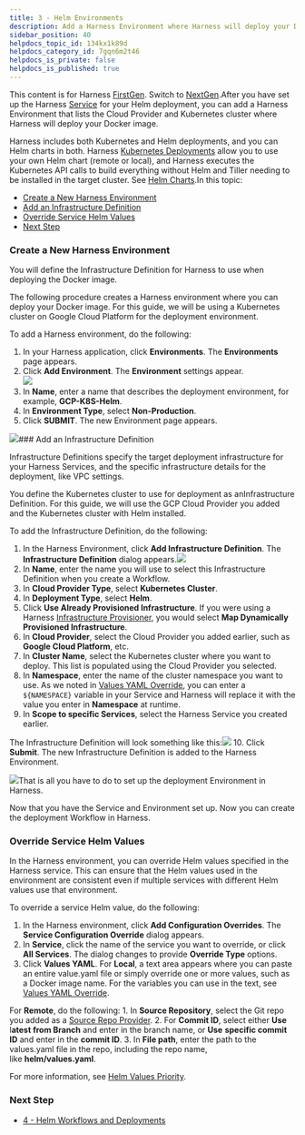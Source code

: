 ```yaml
---
title: 3 - Helm Environments
description: Add a Harness Environment where Harness will deploy your Docker image.
sidebar_position: 40
helpdocs_topic_id: 134kx1k89d
helpdocs_category_id: 7gqn6m2t46
helpdocs_is_private: false
helpdocs_is_published: true
---
```


This content is for Harness [FirstGen](/article/1fjmm4by22). Switch to [NextGen](/article/lbhf2h71at).After you have set up the Harness [Service](/article/svso08ogpb-2-helm-services) for your Helm deployment, you can add a Harness Environment that lists the Cloud Provider and Kubernetes cluster where Harness will deploy your Docker image.

Harness includes both Kubernetes and Helm deployments, and you can Helm charts in both. Harness [Kubernetes Deployments](https://docs.harness.io/article/pc6qglyp5h-kubernetes-deployments-overview) allow you to use your own Helm chart (remote or local), and Harness executes the Kubernetes API calls to build everything without Helm and Tiller needing to be installed in the target cluster. See [Helm Charts](https://docs.harness.io/article/t6zrgqq0ny-kubernetes-services#helm_charts).In this topic:

* [Create a New Harness Environment](https://docs.harness.io/article/134kx1k89d-3-helm-environments#create_a_new_harness_environment)
* [Add an Infrastructure Definition](https://docs.harness.io/article/134kx1k89d-3-helm-environments#add_an_infrastructure_definition)
* [Override Service Helm Values](https://docs.harness.io/article/134kx1k89d-3-helm-environments#override_service_helm_values)
* [Next Step](https://docs.harness.io/article/134kx1k89d-3-helm-environments#next_step)

### Create a New Harness Environment

You will define the Infrastructure Definition for Harness to use when deploying the Docker image.

The following procedure creates a Harness environment where you can deploy your Docker image. For this guide, we will be using a Kubernetes cluster on Google Cloud Platform for the deployment environment.

To add a Harness environment, do the following:

1. In your Harness application, click **Environments**. The **Environments** page appears.
2. Click **Add Environment**. The **Environment** settings appear.  
![](https://files.helpdocs.io/kw8ldg1itf/articles/134kx1k89d/1588366584343/image.png)
3. In **Name**, enter a name that describes the deployment environment, for example, **GCP-K8S-Helm**.
4. In **Environment Type**, select **Non-Production**.
5. Click **SUBMIT**. The new Environment page appears.

![](https://files.helpdocs.io/kw8ldg1itf/articles/zmrvylwqds/1539210535625/image.png)### Add an Infrastructure Definition

​Infrastructure Definitions specify the target deployment infrastructure for your Harness Services, and the specific infrastructure details for the deployment, like VPC settings. 

You define the Kubernetes cluster to use for deployment as an ​Infrastructure Definition. For this guide, we will use the GCP Cloud Provider you added and the Kubernetes cluster with Helm installed.

To add the Infrastructure Definition, do the following:

1. In the Harness Environment, click **Add Infrastructure Definition**. The **Infrastructure Definition** dialog appears.![](https://files.helpdocs.io/kw8ldg1itf/other/1568398274729/image.png)
2. In **Name**, enter the name you will use to select this Infrastructure Definition when you create a Workflow.
3. In **Cloud Provider Type**, select **Kubernetes Cluster**.
4. In **Deployment Type**, select **Helm**.
5. Click **Use Already Provisioned Infrastructure**. If you were using a Harness [Infrastructure Provisioner](https://docs.harness.io/article/o22jx8amxb-add-an-infra-provisioner), you would select **Map Dynamically Provisioned Infrastructure**.
6. In **Cloud Provider**, select the Cloud Provider you added earlier, such as **Google Cloud Platform**, etc.
7. In **Cluster Name**, select the Kubernetes cluster where you want to deploy. This list is populated using the Cloud Provider you selected.
8. In **Namespace**, enter the name of the cluster namespace you want to use. As we noted in [Values YAML Override](https://docs.harness.io/article/svso08ogpb-2-helm-services#values_yaml_override), you can enter a `${NAMESPACE}` variable in your Service and Harness will replace it with the value you enter in **Namespace** at runtime.
9. In **Scope to specific Services**, select the Harness Service you created earlier.  
  
The Infrastructure Definition will look something like this:![](https://files.helpdocs.io/kw8ldg1itf/other/1568407061456/image.png)
10. Click **Submit**. The new Infrastructure Definition is added to the Harness Environment.

![](https://files.helpdocs.io/kw8ldg1itf/other/1568407099991/image.png)That is all you have to do to set up the deployment Environment in Harness.

Now that you have the Service and Environment set up. Now you can create the deployment Workflow in Harness.

### Override Service Helm Values

In the Harness environment, you can override Helm values specified in the Harness service. This can ensure that the Helm values used in the environment are consistent even if multiple services with different Helm values use that environment.

To override a service Helm value, do the following:

1. In the Harness environment, click **Add Configuration Overrides**. The **Service Configuration Override** dialog appears.
2. In **Service**, click the name of the service you want to override, or click **All Services**. The dialog changes to provide **Override Type** options.
3. Click **Values YAML**. For **Local**, a text area appears where you can paste an entire value.yaml file or simply override one or more values, such as a Docker image name. For the variables you can use in the text, see [Values YAML Override](https://docs.harness.io/article/svso08ogpb-2-helm-services#values_yaml_override).  
  
For **Remote**, do the following:
	1. In **Source Repository**, select the Git repo you added as a [Source Repo Provider](/article/ay9hlwbgwa-add-source-repo-providers).
	2. For **Commit ID**, select either **Use** l**atest from Branch** and enter in the branch name, or **Use** **specific commit ID** and enter in the **commit ID**.
	3. In **File path**, enter the path to the values.yaml file in the repo, including the repo name, like **helm/values.yaml**.

For more information, see [Helm Values Priority](https://docs.harness.io/article/m8ra49bqd5-4-helm-workflows#helm_values_priority).

### Next Step

* [4 - Helm Workflows and Deployments](/article/m8ra49bqd5-4-helm-workflows)

